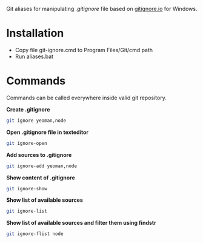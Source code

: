 Git aliases for manipulating *.gitignore* file based on [gitignore.io](https://www.gitignore.io/) for Windows.

# Installation

  - Copy file git-ignore.cmd to Program Files/Git/cmd path
  - Run aliases.bat

# Commands

Commands can be called everywhere inside valid git repository.

**Create .gitignore**
```sh
git ignore yeoman,node
```

**Open .gitignore file in texteditor**
```sh
git ignore-open
```

**Add sources to .gitignore**

```sh
git ignore-add yeoman,node
```

**Show content of .gitignore**
```sh
git ignore-show
```

**Show list of available sources**
```sh
git ignore-list
```

**Show list of available sources and filter them using findstr**
```sh
git ignore-flist node
```